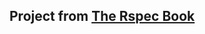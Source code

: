 Project from [The Rspec Book]
---------------


  [The Rspec Book]:http://pragprog.com/book/achbd/the-rspec-book

